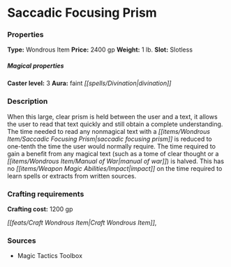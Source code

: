 ﻿---
Title: "Saccadic Focusing Prism"
Type: "Wondrous Item"
Price: "2400 gp"
Weight: "1 lb."
Slot: "Slotless"
Caster level: "3"
Aura: "faint divination"
Description: |
  "When this large, clear prism is held between the user and a text, it allows the user to read that text quickly and still obtain a complete understanding. The time needed to read any nonmagical text with a saccadic focusing prism is reduced to one-tenth the time the user would normally require. The time required to gain a benefit from any magical text (such as a _tome of clear thought_ or a _manual of war_) is halved. This has no impact on the time required to learn spells or extracts from written sources."
Crafting cost: "1200 gp"
Sources: "['Magic Tactics Toolbox']"
---

# Saccadic Focusing Prism

### Properties

**Type:** Wondrous Item **Price:** 2400 gp **Weight:** 1 lb. **Slot:** Slotless

##### Magical properties

**Caster level:** 3 **Aura:** faint _[[spells/Divination|divination]]_

### Description

When this large, clear prism is held between the user and a text, it allows the user to read that text quickly and still obtain a complete understanding. The time needed to read any nonmagical text with a _[[items/Wondrous Item/Saccadic Focusing Prism|saccadic focusing prism]]_ is reduced to one-tenth the time the user would normally require. The time required to gain a benefit from any magical text (such as a tome of clear thought or a _[[items/Wondrous Item/Manual of War|manual of war]]_) is halved. This has no _[[items/Weapon Magic Abilities/Impact|impact]]_ on the time required to learn spells or extracts from written sources.

### Crafting requirements

**Crafting cost:** 1200 gp

_[[feats/Craft Wondrous Item|Craft Wondrous Item]]_,

### Sources

* Magic Tactics Toolbox